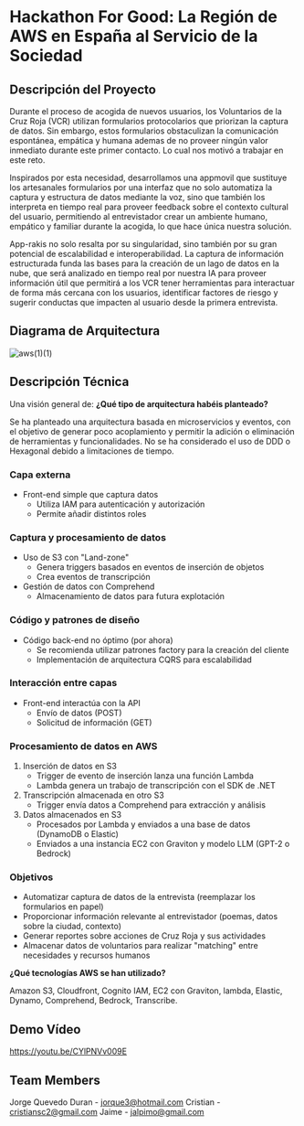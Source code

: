 # Hackathon For Good: La Región de AWS en España al Servicio de la Sociedad

## Descripción del Proyecto
Durante el proceso de acogida de nuevos usuarios, los Voluntarios de la Cruz Roja (VCR) utilizan formularios protocolarios que priorizan la captura de datos. Sin embargo, estos formularios obstaculizan la comunicación espontánea, empática y humana ademas de no proveer ningún valor inmediato durante este primer contacto. Lo cual nos motivó a trabajar en este reto.

Inspirados por esta necesidad, desarrollamos una appmovil que sustituye los artesanales formularios por una interfaz que no solo automatiza la captura y estructura de datos mediante la voz, sino que también los interpreta en tiempo real para proveer feedback sobre el contexto cultural del usuario, permitiendo al entrevistador crear un ambiente humano, empático y familiar durante la acogida, lo que hace única nuestra solución.

App-rakis no solo resalta por su singularidad, sino también por su gran potencial de escalabilidad e interoperabilidad. La captura de información estructurada funda las bases para la creación de un lago de datos en la nube, que será analizado en tiempo real por nuestra IA para proveer información útil que permitirá a los VCR tener herramientas para interactuar de forma más cercana con los usuarios, identificar factores de riesgo y sugerir conductas que impacten al usuario desde la primera entrevista.






## Diagrama de Arquitectura

![aws(1)(1)](https://github.com/GmausDev/hack4good/assets/50465630/ede837f9-5038-45d2-999e-7e3195e80367)

## Descripción Técnica

Una visión general de:
**¿Qué tipo de arquitectura habéis planteado?** 

Se ha planteado una arquitectura basada en microservicios y eventos, con el objetivo de generar poco acoplamiento y permitir la adición o eliminación de herramientas y funcionalidades. 
No se ha considerado el uso de DDD o Hexagonal debido a limitaciones de tiempo.

### Capa externa

- Front-end simple que captura datos
  - Utiliza IAM para autenticación y autorización
  - Permite añadir distintos roles

### Captura y procesamiento de datos

- Uso de S3 con "Land-zone"
  - Genera triggers basados en eventos de inserción de objetos
  - Crea eventos de transcripción
- Gestión de datos con Comprehend
  - Almacenamiento de datos para futura explotación

### Código y patrones de diseño

- Código back-end no óptimo (por ahora)
  - Se recomienda utilizar patrones factory para la creación del cliente
  - Implementación de arquitectura CQRS para escalabilidad

### Interacción entre capas

- Front-end interactúa con la API
  - Envío de datos (POST)
  - Solicitud de información (GET)

### Procesamiento de datos en AWS

1. Inserción de datos en S3
   - Trigger de evento de inserción lanza una función Lambda
   - Lambda genera un trabajo de transcripción con el SDK de .NET
2. Transcripción almacenada en otro S3
   - Trigger envía datos a Comprehend para extracción y análisis
3. Datos almacenados en S3
   - Procesados por Lambda y enviados a una base de datos (DynamoDB o Elastic)
   - Enviados a una instancia EC2 con Graviton y modelo LLM (GPT-2 o Bedrock)

### Objetivos

- Automatizar captura de datos de la entrevista (reemplazar los formularios en papel)
- Proporcionar información relevante al entrevistador (poemas, datos sobre la ciudad, contexto)
- Generar reportes sobre acciones de Cruz Roja y sus actividades
- Almacenar datos de voluntarios para realizar "matching" entre necesidades y recursos humanos


**¿Qué tecnologías AWS se han utilizado?**

Amazon S3, Cloudfront, Cognito IAM, EC2 con Graviton, lambda, Elastic, Dynamo, Comprehend, Bedrock, Transcribe.
## Demo Vídeo

https://youtu.be/CYlPNVv009E




## Team Members
Jorge Quevedo Duran - jorque3@hotmail.com
Cristian - cristiansc2@gmail.com
Jaime - jalpimo@gmail.com

